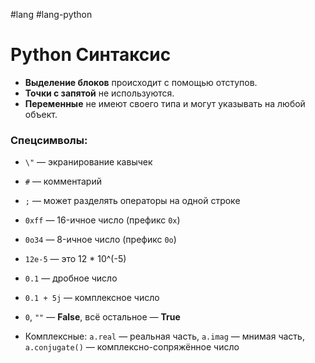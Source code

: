 #lang #lang-python

# Python Синтаксис

- **Выделение блоков** происходит с помощью отступов.
- **Точки с запятой** не используются.
- **Переменные** не имеют своего типа и могут указывать на любой объект.

### Спецсимволы:
- `\"` — экранирование кавычек
- `#` — комментарий
- `;` — может разделять операторы на одной строке


- `0xff` — 16-ичное число (префикс `0x`)
- `0o34` — 8-ичное число (префикс `0o`)
- `12e-5` — это 12 * 10^(-5)
- `0.1` — дробное число
- `0.1 + 5j` — комплексное число
- `0`, `""` — **False**, всё остальное — **True**
- Комплексные: `a.real` — реальная часть, `a.imag` — мнимая часть, `a.conjugate()` — комплексно-сопряжённое число